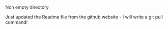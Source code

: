 Non empty directory

Just updated the Readme file from the github website - I will write a git pull command!
